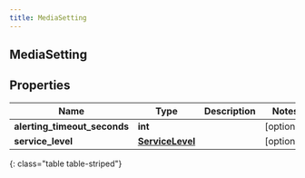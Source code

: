 ```yaml
---
title: MediaSetting
---
```

## MediaSetting

## Properties

|Name | Type | Description | Notes|
|------------ | ------------- | ------------- | -------------|
| **alerting_timeout_seconds** | **int** |  | [optional] |
| **service_level** | [**ServiceLevel**](ServiceLevel.html) |  | [optional] |
{: class="table table-striped"}


